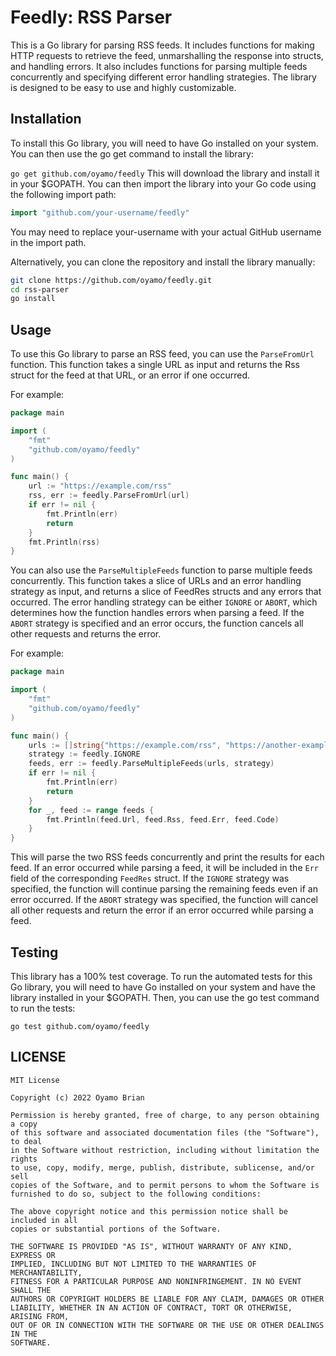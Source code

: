 # Feedly: RSS Parser
This is a Go library for parsing RSS feeds. It includes functions for making HTTP requests to retrieve the feed, unmarshalling the response into structs, and handling errors. It also includes functions for parsing multiple feeds concurrently and specifying different error handling strategies. The library is designed to be easy to use and highly customizable.


## Installation
To install this Go library, you will need to have Go installed on your system. You can then use the go get command to install the library:

```go get github.com/oyamo/feedly```
This will download the library and install it in your $GOPATH. You can then import the library into your Go code using the following import path:

```go
import "github.com/your-username/feedly"
```
You may need to replace your-username with your actual GitHub username in the import path.

Alternatively, you can clone the repository and install the library manually:
```bash
git clone https://github.com/oyamo/feedly.git
cd rss-parser
go install
```

## Usage
To use this Go library to parse an RSS feed, you can use the `ParseFromUrl` function. This function takes a 
single URL as input and returns the Rss struct for the feed at that URL, or an error if one occurred.

For example:
```go
package main

import (
	"fmt"
	"github.com/oyamo/feedly"
)

func main() {
	url := "https://example.com/rss"
	rss, err := feedly.ParseFromUrl(url)
	if err != nil {
		fmt.Println(err)
		return
	}
	fmt.Println(rss)
}
```

You can also use the `ParseMultipleFeeds` function to parse multiple feeds concurrently. This function takes a slice of URLs
and an error handling strategy as input, and returns a slice of FeedRes structs and any errors that occurred. The error 
handling strategy can be either `IGNORE` or `ABORT`, which determines how the function handles errors when parsing a feed.
If the `ABORT` strategy is specified and an error occurs, the function cancels all other requests and returns the error.

For example:

```go
package main

import (
	"fmt"
	"github.com/oyamo/feedly"
)

func main() {
	urls := []string{"https://example.com/rss", "https://another-example.com/rss"}
	strategy := feedly.IGNORE
	feeds, err := feedly.ParseMultipleFeeds(urls, strategy)
	if err != nil {
		fmt.Println(err)
		return
	}
	for _, feed := range feeds {
		fmt.Println(feed.Url, feed.Rss, feed.Err, feed.Code)
	}
}
```


This will parse the two RSS feeds concurrently and print the results 
for each feed. If an error occurred while parsing a feed, it will be 
included in the `Err` field of the corresponding `FeedRes` struct. If the `IGNORE` strategy was specified, 
the function will continue parsing the remaining feeds even if an error occurred. If the `ABORT` strategy was specified,
the function will cancel all other requests and return the error if an error occurred while parsing a feed.

## Testing
This library has a 100% test coverage. To run the automated tests for this Go library, you will need to have Go 
installed on your system and have the library installed in your $GOPATH. 
Then, you can use the go test command to run the tests:

```
go test github.com/oyamo/feedly
```

## LICENSE
```
MIT License

Copyright (c) 2022 Oyamo Brian

Permission is hereby granted, free of charge, to any person obtaining a copy
of this software and associated documentation files (the "Software"), to deal
in the Software without restriction, including without limitation the rights
to use, copy, modify, merge, publish, distribute, sublicense, and/or sell
copies of the Software, and to permit persons to whom the Software is
furnished to do so, subject to the following conditions:

The above copyright notice and this permission notice shall be included in all
copies or substantial portions of the Software.

THE SOFTWARE IS PROVIDED "AS IS", WITHOUT WARRANTY OF ANY KIND, EXPRESS OR
IMPLIED, INCLUDING BUT NOT LIMITED TO THE WARRANTIES OF MERCHANTABILITY,
FITNESS FOR A PARTICULAR PURPOSE AND NONINFRINGEMENT. IN NO EVENT SHALL THE
AUTHORS OR COPYRIGHT HOLDERS BE LIABLE FOR ANY CLAIM, DAMAGES OR OTHER
LIABILITY, WHETHER IN AN ACTION OF CONTRACT, TORT OR OTHERWISE, ARISING FROM,
OUT OF OR IN CONNECTION WITH THE SOFTWARE OR THE USE OR OTHER DEALINGS IN THE
SOFTWARE.
```
